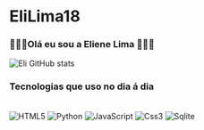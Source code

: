 # EliLima18
### 🌸🌸🌸Olá eu sou a Eliene Lima 🌸🌸🌸

![Eli GitHub stats](https://github-readme-stats.vercel.app/api?username=elilima&show_icons=true&theme=synthwave)

### Tecnologias que uso no dia á dia

<div style="display: inline_block"><br/>
  <img align="center"  alt="HTML5" src="https://img.shields.io/badge/HTML5-E34F26?style=for-the-badge&logo=html5&logoColor=white" />
   <img  align="center" alt="Python" src="https://img.shields.io/badge/Python-14354C?style=for-the-badge&logo=python&logoColor=white"/>
    <img  align="center" alt="JavaScript" src="https://img.shields.io/badge/JavaScript-323330?style=for-the-badge&logo=javascript&logoColor=F7DF1E"/>
     <img  align="center" alt="Css3" src="https://img.shields.io/badge/CSS-239120?&style=for-the-badge&logo=css3&logoColor=white"/>
     <img  align="center" alt="Sqlite" src="https://img.shields.io/badge/SQLite-07405E?style=for-the-badge&logo=sqlite&logoColor=white"/>
</div>





